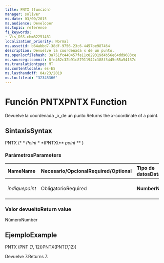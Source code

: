 ```yaml
---
title: PNTX (función)
manager: soliver
ms.date: 03/09/2015
ms.audience: Developer
ms.topic: reference
f1_keywords:
- Vis_DSS.chm82251481
localization_priority: Normal
ms.assetid: b64abbd7-38df-9756-23c6-4457be987464
description: Devuelve la coordenada x de un punto.
ms.openlocfilehash: 3a751fc440457fe11c829319d4b56e64dd9683ce
ms.sourcegitcommit: 8fe462c32b91c87911942c188f3445e85a54137c
ms.translationtype: MT
ms.contentlocale: es-ES
ms.lasthandoff: 04/23/2019
ms.locfileid: "32348366"
---
```

# <a name="pntx-function"></a><span data-ttu-id="343f3-103">Función PNTX</span><span class="sxs-lookup"><span data-stu-id="343f3-103">PNTX Function</span></span>

<span data-ttu-id="343f3-104">Devuelve la coordenada _x_de un punto.</span><span class="sxs-lookup"><span data-stu-id="343f3-104">Returns the  _x_-coordinate of a point.</span></span>
  
## <a name="syntax"></a><span data-ttu-id="343f3-105">Sintaxis</span><span class="sxs-lookup"><span data-stu-id="343f3-105">Syntax</span></span>

<span data-ttu-id="343f3-106">PNTX (\* \* *Point* \* \*)</span><span class="sxs-lookup"><span data-stu-id="343f3-106">PNTX(\*\* *point* \*\* )</span></span> 
  
### <a name="parameters"></a><span data-ttu-id="343f3-107">Parámetros</span><span class="sxs-lookup"><span data-stu-id="343f3-107">Parameters</span></span>

|<span data-ttu-id="343f3-108">**Name**</span><span class="sxs-lookup"><span data-stu-id="343f3-108">**Name**</span></span>|<span data-ttu-id="343f3-109">**Necesario/Opcional**</span><span class="sxs-lookup"><span data-stu-id="343f3-109">**Required/Optional**</span></span>|<span data-ttu-id="343f3-110">**Tipo de datos**</span><span class="sxs-lookup"><span data-stu-id="343f3-110">**Data Type**</span></span>|<span data-ttu-id="343f3-111">**Descripción**</span><span class="sxs-lookup"><span data-stu-id="343f3-111">**Description**</span></span>|
|:-----|:-----|:-----|:-----|
| <span data-ttu-id="343f3-112">_indique_</span><span class="sxs-lookup"><span data-stu-id="343f3-112">_point_</span></span> <br/> |<span data-ttu-id="343f3-113">Obligatorio</span><span class="sxs-lookup"><span data-stu-id="343f3-113">Required</span></span>  <br/> |<span data-ttu-id="343f3-114">**Number**</span><span class="sxs-lookup"><span data-stu-id="343f3-114">**Number**</span></span> <br/> |<span data-ttu-id="343f3-115">Coordenada _x_del punto.</span><span class="sxs-lookup"><span data-stu-id="343f3-115">The  _x_-coordinate of the point.</span></span>  <br/> |
   
### <a name="return-value"></a><span data-ttu-id="343f3-116">Valor devuelto</span><span class="sxs-lookup"><span data-stu-id="343f3-116">Return value</span></span>

<span data-ttu-id="343f3-117">Número</span><span class="sxs-lookup"><span data-stu-id="343f3-117">Number</span></span>
  
## <a name="example"></a><span data-ttu-id="343f3-118">Ejemplo</span><span class="sxs-lookup"><span data-stu-id="343f3-118">Example</span></span>

<span data-ttu-id="343f3-119">PNTX (PNT (7, 12))</span><span class="sxs-lookup"><span data-stu-id="343f3-119">PNTX(PNT(7,12))</span></span> 
  
<span data-ttu-id="343f3-120">Devuelve 7.</span><span class="sxs-lookup"><span data-stu-id="343f3-120">Returns 7.</span></span> 
  

